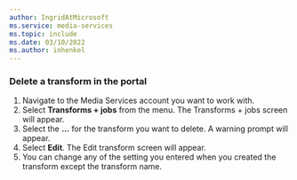 ```yaml
---
author: IngridAtMicrosoft
ms.service: media-services 
ms.topic: include
ms.date: 03/10/2022
ms.author: inhenkel
---
```


### Delete a transform in the portal

1. Navigate to the Media Services account you want to work with.
1. Select **Transforms + jobs** from the menu. The Transforms + jobs screen will appear.
1. Select the **...** for the transform you want to delete. A warning prompt will appear.
1. Select **Edit**. The Edit transform screen will appear.
1. You can change any of the setting you entered when you created the transform except the transform name.
